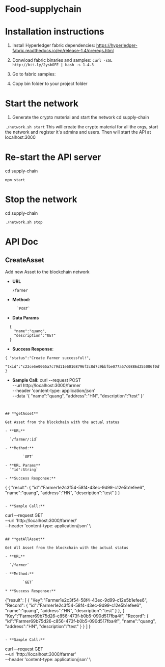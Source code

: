 # Food-supplychain

# Installation instructions

1. Install Hyperledger fabric dependencies:
   https://hyperledger-fabric.readthedocs.io/en/release-1.4/prereqs.html

2. Donwload fabric binaries and samples:
   `curl -sSL http://bit.ly/2ysbOFE | bash -s 1.4.3`

3. Go to fabric samples:

4. Copy bin folder to your project folder

# Start the network

1. Generate the crypto material and start the network
   cd supply-chain

`./network.sh start`
This will create the crypto material for all the orgs, start the network and register it's admins and users. Then will start the API at localhost:3000

# Re-start the API server

cd supply-chain

`npm start`

# Stop the network

cd supply-chain

`./network.sh stop`

# API Doc

## **CreateAsset**

Add new Asset to the blockchain network

- **URL**

  `/farmer`

- **Method:**

      	`POST`

- **Data Params**

```
  {
    "name":"quang",
    "description":"UET"
  }
```

- **Success Response:**

```
{ "status":"Create Farmer successful!",
  "txid":"c23ce6e0065a7c79d11e60168796f2c8d7c9bbfbe077a57c0886d255006f0df6"
}
```

- **Sample Call:**
  curl --request POST \
   --url http://localhost:3000/farmer \
   --header 'content-type: application/json' \
   --data '{
  "name":"quang",
  "address":"HN",
  "description":"test"
  }'

```


## **getAsset**

Get Asset from the blockchain with the actual status

- **URL**

  `/farmer/:id`

- **Method:**

      	`GET`

- **URL Params**
  `"id":String`

- **Success Response:**

```

{
{
"result":
{
"id":"Farmer1e2c3f54-58f4-43ec-9d99-c12e5b1efee6",
"name":"quang",
"address":"HN",
"description":"test"
}
}

```

- **Sample Call:**

```

curl --request GET \
 --url 'http://localhost:3000/farmer/<AssetId>' \
 --header 'content-type: application/json' \

```

## **getAllAsset**

Get All Asset from the blockchain with the actual status

- **URL**

  `/farmer`

- **Method:**

      	`GET`

* **Success Response:**

```

{"result":
[
{
"Key":"Farmer1e2c3f54-58f4-43ec-9d99-c12e5b1efee6",
"Record":
{
"id":"Farmer1e2c3f54-58f4-43ec-9d99-c12e5b1efee6",
"name":"quang",
"address":"HN",
"description":"test"
}
},
{
"Key":"Farmer69b75d26-c856-473f-b0b5-090d517fba4f",
"Record":
{
"id":"Farmer69b75d26-c856-473f-b0b5-090d517fba4f",
"name":"quang",
"address":"HN",
"description":"test"
}
}
]
}

```

- **Sample Call:**

```

curl --request GET \
 --url 'http://localhost:3000/farmer' \
 --header 'content-type: application/json' \

```

```
